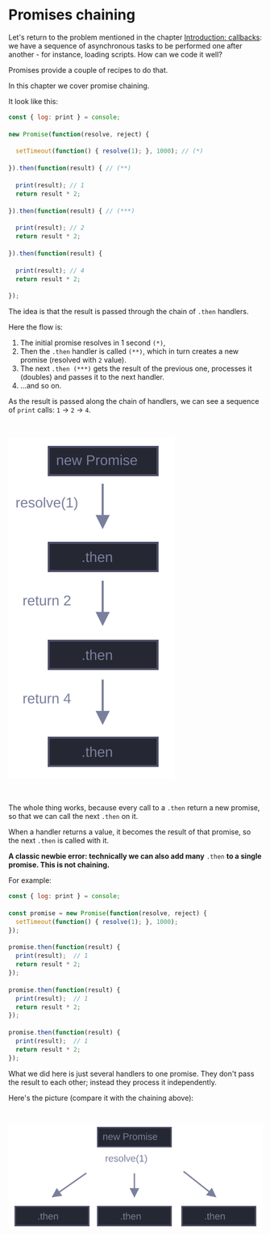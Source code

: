 # Promises chaining

Let's return to the problem mentioned in the chapter [Introduction: callbacks](https://javascript.info/callbacks): we have a sequence of asynchronous tasks to be performed one after another - for instance, loading scripts. How can we code it well?

Promises provide a couple of recipes to do that.

In this chapter we cover promise chaining.

It look like this:

```javascript
const { log: print } = console;

new Promise(function(resolve, reject) {
  
  setTimeout(function() { resolve(1); }, 1000); // (*)

}).then(function(result) { // (**)

  print(result); // 1
  return result * 2;

}).then(function(result) { // (***)

  print(result); // 2
  return result * 2;

}).then(function(result) {

  print(result); // 4
  return result * 2;

});
```

The idea is that the result is passed through the chain of `.then` handlers.

Here the flow is:

1. The initial promise resolves in 1 second `(*)`,
2. Then the `.then` handler is called `(**)`, which in turn creates a new promise (resolved with `2` value).
3. The next `.then (***)` gets the result of the previous one, processes it (doubles) and passes it to the next handler.
4. ...and so on.

As the result is passed along the chain of handlers, we can see a sequence of `print` calls: `1` -> `2` -> `4`.

<br>

  ![Resolve](chain.svg)

<br>

The whole thing works, because every call to a `.then` return a new promise, so that we can call the next `.then` on it.

When a handler returns a value, it becomes the result of that promise, so the next `.then` is called with it.

**A classic newbie error: technically we can also add many** `.then` **to a single promise.  This is not chaining.**

For example:

```javascript
const { log: print } = console;

const promise = new Promise(function(resolve, reject) {
  setTimeout(function() { resolve(1); }, 1000);
});

promise.then(function(result) {
  print(result);  // 1
  return result * 2;
});

promise.then(function(result) {
  print(result);  // 1
  return result * 2;
});

promise.then(function(result) {
  print(result);  // 1
  return result * 2;
});
```

What we did here is just several handlers to one promise. They don't pass the result to each other; instead they process it independently.

Here's the picture (compare it with the chaining above):

<br>

  ![Resolve](not_chaining.svg)

<br>